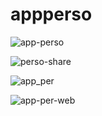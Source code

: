 # appperso

![app-perso](https://user-images.githubusercontent.com/117689544/200712528-84c3051f-c6ec-4636-af8f-8f632889206d.png)

![perso-share](https://user-images.githubusercontent.com/117689544/200712594-e2ed4268-c9f3-43ff-a815-64acdd211655.png)


![app_per](https://user-images.githubusercontent.com/117689544/200712552-c43e60c1-d2ba-4088-9c85-43bb94f71bcf.png)


![app-per-web](https://user-images.githubusercontent.com/117689544/200712573-2c3bfed1-822d-4625-8d0c-be6cf0cded99.png)
